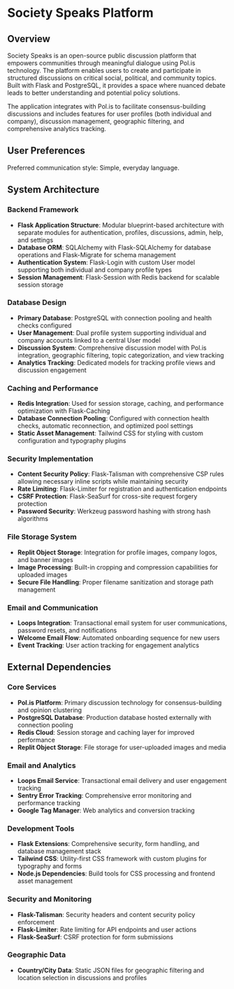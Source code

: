 # Society Speaks Platform

## Overview

Society Speaks is an open-source public discussion platform that empowers communities through meaningful dialogue using Pol.is technology. The platform enables users to create and participate in structured discussions on critical social, political, and community topics. Built with Flask and PostgreSQL, it provides a space where nuanced debate leads to better understanding and potential policy solutions.

The application integrates with Pol.is to facilitate consensus-building discussions and includes features for user profiles (both individual and company), discussion management, geographic filtering, and comprehensive analytics tracking.

## User Preferences

Preferred communication style: Simple, everyday language.

## System Architecture

### Backend Framework
- **Flask Application Structure**: Modular blueprint-based architecture with separate modules for authentication, profiles, discussions, admin, help, and settings
- **Database ORM**: SQLAlchemy with Flask-SQLAlchemy for database operations and Flask-Migrate for schema management
- **Authentication System**: Flask-Login with custom User model supporting both individual and company profile types
- **Session Management**: Flask-Session with Redis backend for scalable session storage

### Database Design
- **Primary Database**: PostgreSQL with connection pooling and health checks configured
- **User Management**: Dual profile system supporting individual and company accounts linked to a central User model
- **Discussion System**: Comprehensive discussion model with Pol.is integration, geographic filtering, topic categorization, and view tracking
- **Analytics Tracking**: Dedicated models for tracking profile views and discussion engagement

### Caching and Performance
- **Redis Integration**: Used for session storage, caching, and performance optimization with Flask-Caching
- **Database Connection Pooling**: Configured with connection health checks, automatic reconnection, and optimized pool settings
- **Static Asset Management**: Tailwind CSS for styling with custom configuration and typography plugins

### Security Implementation
- **Content Security Policy**: Flask-Talisman with comprehensive CSP rules allowing necessary inline scripts while maintaining security
- **Rate Limiting**: Flask-Limiter for registration and authentication endpoints
- **CSRF Protection**: Flask-SeaSurf for cross-site request forgery protection
- **Password Security**: Werkzeug password hashing with strong hash algorithms

### File Storage System
- **Replit Object Storage**: Integration for profile images, company logos, and banner images
- **Image Processing**: Built-in cropping and compression capabilities for uploaded images
- **Secure File Handling**: Proper filename sanitization and storage path management

### Email and Communication
- **Loops Integration**: Transactional email system for user communications, password resets, and notifications
- **Welcome Email Flow**: Automated onboarding sequence for new users
- **Event Tracking**: User action tracking for engagement analytics

## External Dependencies

### Core Services
- **Pol.is Platform**: Primary discussion technology for consensus-building and opinion clustering
- **PostgreSQL Database**: Production database hosted externally with connection pooling
- **Redis Cloud**: Session storage and caching layer for improved performance
- **Replit Object Storage**: File storage for user-uploaded images and media

### Email and Analytics
- **Loops Email Service**: Transactional email delivery and user engagement tracking
- **Sentry Error Tracking**: Comprehensive error monitoring and performance tracking
- **Google Tag Manager**: Web analytics and conversion tracking

### Development Tools
- **Flask Extensions**: Comprehensive security, form handling, and database management stack
- **Tailwind CSS**: Utility-first CSS framework with custom plugins for typography and forms
- **Node.js Dependencies**: Build tools for CSS processing and frontend asset management

### Security and Monitoring
- **Flask-Talisman**: Security headers and content security policy enforcement
- **Flask-Limiter**: Rate limiting for API endpoints and user actions
- **Flask-SeaSurf**: CSRF protection for form submissions

### Geographic Data
- **Country/City Data**: Static JSON files for geographic filtering and location selection in discussions and profiles